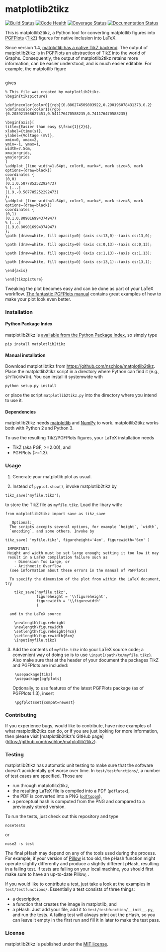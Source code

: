 # matplotlib2tikz

[![Build Status](https://travis-ci.org/nschloe/matplotlib2tikz.svg?branch=test-failures)](https://travis-ci.org/nschloe/matplotlib2tikz)
[![Code Health](https://landscape.io/github/nschloe/matplotlib2tikz/master/landscape.png)](https://landscape.io/github/nschloe/matplotlib2tikz/master)
[![Coverage Status](https://coveralls.io/repos/nschloe/matplotlib2tikz/badge.svg?branch=test-failures&service=github)](https://coveralls.io/github/nschloe/matplotlib2tikz?branch=test-failures)
[![Documentation Status](https://readthedocs.org/projects/matplotlib2tikz/badge/?version=latest)](https://readthedocs.org/projects/matplotlib2tikz/?badge=latest)


This is matplotlib2tikz, a Python tool for converting matplotlib figures into
[PGFPlots](https://www.ctan.org/pkg/pgfplots)
([TikZ](https://www.ctan.org/pkg/pgf)) figures for native inclusion into LaTeX.

Since version 1.4, [matplotlib has a native
TikZ backend](http://matplotlib.org/users/whats_new.html#pgf-tikz-backend).
The output of matplotlib2tikz is in
[PGFPlots](http://pgfplots.sourceforge.net/pgfplots.pdf) an abstraction of TikZ
into the world of Graphs. Consequently, the output of matplotlib2tikz retains
more information, can be easier understood, and is much easier editable. For
example, the matplotlib figure
```

```
gives
```
% This file was created by matplotlib2tikz.
\begin{tikzpicture}

\definecolor{color0}{rgb}{0.886274509803922,0.290196078431373,0.2}
\definecolor{color1}{rgb}{0.203921568627451,0.541176470588235,0.741176470588235}

\begin{axis}[
title={Easier than easy $\frac{1}{2}$},
xlabel={time(s)},
ylabel={Voltage (mV)},
xmin=0, xmax=2,
ymin=-1, ymax=1,
width=7.5cm,
xmajorgrids,
ymajorgrids
]
\addplot [line width=1.64pt, color0, mark=*, mark size=3, mark options={draw=black}]
coordinates {
(0,0)
(0.1,0.587785252292473)
% [...]
(1.9,-0.587785252292473)
};
\addplot [line width=1.64pt, color1, mark=*, mark size=3, mark options={draw=black}]
coordinates {
(0,1)
(0.1,0.809016994374947)
% [...]
(1.9,0.809016994374947)
};
\path [draw=white, fill opacity=0] (axis cs:13,0)--(axis cs:13,0);

\path [draw=white, fill opacity=0] (axis cs:0,13)--(axis cs:0,13);

\path [draw=white, fill opacity=0] (axis cs:1,13)--(axis cs:1,13);

\path [draw=white, fill opacity=0] (axis cs:13,1)--(axis cs:13,1);

\end{axis}

\end{tikzpicture}
```
Tweaking the plot becomes easy and can be done as part of your LaTeX workflow.
[The fantastic PGFPlots manual](http://pgfplots.sourceforge.net/pgfplots.pdf)
contains great examples of how to make your plot look even better.

### Installation

#### Python Package Index

matplotlib2tikz is [available from the Python Package
Index](https://pypi.python.org/pypi/matplotlib2tikz/), so simply type
```
pip install matplotlib2tikz
```

#### Manual installation

Download matplotlibtikz from https://github.com/nschloe/matplotlib2tikz.
Place the matplotlib2tikz script in a directory where Python can find it (e.g.,
`$PYTHONPATH`).  You can install it systemwide with
```
python setup.py install
```
or place the script `matplotlib2tikz.py` into the directory where you intend to
use it.

#### Dependencies

matplotlib2tikz needs [matplotlib](http://matplotlib.org/) and
[NumPy](http://www.numpy.org/) to work. matplotlib2tikz works both with
Python 2 and Python 3.

To use the resulting TikZ/PGFPlots figures, your LaTeX installation needs

  * TikZ (aka PGF, >=2.00), and
  * PGFPlots (>=1.3).


### Usage

1. Generate your matplotlib plot as usual.

2. Instead of `pyplot.show()`, invoke matplotlib2tikz by
```
tikz_save('myfile.tikz');
```
   to store the TikZ file as `myfile.tikz`. Load the libary with:
```
from matplotlib2tikz import save as tikz_save
```

      _Optional:_
      The scripts accepts several options, for example `height`, `width`,
      `encoding`, and some others. Invoke by
```
tikz_save( 'myfile.tikz', figureheight='4cm', figurewidth='6cm' )
```

     IMPORTANT:
     Height and width must be set large enough; setting it too low it may
     result in a LaTeX compilation failure such as
        - Dimension Too Large, or
        - Arithmetic Overflow
      (see information about these errors in the manual of PGFPlots)

      To specify the dimension of the plot from within the LaTeX document, try

        tikz_save('myfile.tikz',
                  figureheight = '\\figureheight',
                  figurewidth = '\\figurewidth'
                  )

      and in the LaTeX source

        \newlength\figureheight
        \newlength\figurewidth
        \setlength\figureheight{4cm}
        \setlength\figurewidth{6cm}
        \input{myfile.tikz}

3. Add the contents of `myfile.tikz` into your LaTeX source code; a convenient
   way of doing so is to use `\input{/path/to/myfile.tikz}`. Also make sure
   that at the header of your document the packages TikZ and PGFPlots are
   included:

        \usepackage{tikz}
        \usepackage{pgfplots}

   Optionally, to use features of the latest PGFPlots package (as of
   PGFPlots 1.3), insert

        \pgfplotsset{compat=newest}

### Contributing

If you experience bugs, would like to contribute, have nice examples of what
matplotlib2tikz can do, or if you are just looking for more information, then
please visit [matplotlib2tikz's GitHub page]
(https://github.com/nschloe/matplotlib2tikz).


### Testing

matplotlib2tikz has automatic unit testing to make sure that the software
doesn't accidentally get worse over time. In `test/testfunctions/`, a number of
test cases are specified. Those are

 * run through matplotlib2tikz,
 * the resulting LaTeX file is compiled into a PDF (`pdflatex`),
 * the PDF is converted into a PNG
   ([`pdftoppm`](http://poppler.freedesktop.org/)),
 * a perceptual hash is computed from the PNG and compared to a previously
   stored version.

To run the tests, just check out this repository and type
```
nosetests
```
or
```
nose2 -s test
```

The final pHash may depend on any of the tools used during the process. For
example, if your version of [Pillow](https://pypi.python.org/pypi/Pillow/3.0.0)
is too old, the pHash function might operate slightly differently and produce a
slightly different pHash, resulting in a failing test. If tests are failing on
your local machine, you should first make sure to have an up-to-date Pillow, .

If you would like to contribute a test, just take a look at the examples in
`test/testfunctions/`. Essentially a test consists of three things:
  * a description,
  * a function that creates the image in matplotlib, and
  * a pHash.
Just add your file, add it to `test/testfunction/__init__.py`, and run the
tests. A failing test will always print out the pHash, so you can leave it
empty in the first run and fill it in later to make the test pass.


### License

matplotlib2tikz is published under the [MIT license](https://en.wikipedia.org/wiki/MIT_License).
